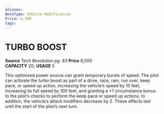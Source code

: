 ```yaml
---
aliases: 
NoteType: Vehicle Modification
Price: 6,500
tags: 
---
```

# TURBO BOOST
**Source** _Tech Revolution pg. 83_
**Price** 6,500  
**CAPACITY** 20; **USAGE** 5  
  
This optimized power source can grant temporary bursts of speed. The pilot can activate the turbo boost as part of a drive, race, ram, run over, keep pace, or speed up action, increasing the vehicle’s speed by 10 feet, increasing its full speed by 100 feet, and granting a +1 circumstance bonus to the pilot’s checks to perform the keep pace or speed up actions. In addition, the vehicle’s attack modifiers decrease by 2. These effects last until the start of the pilot’s next turn.